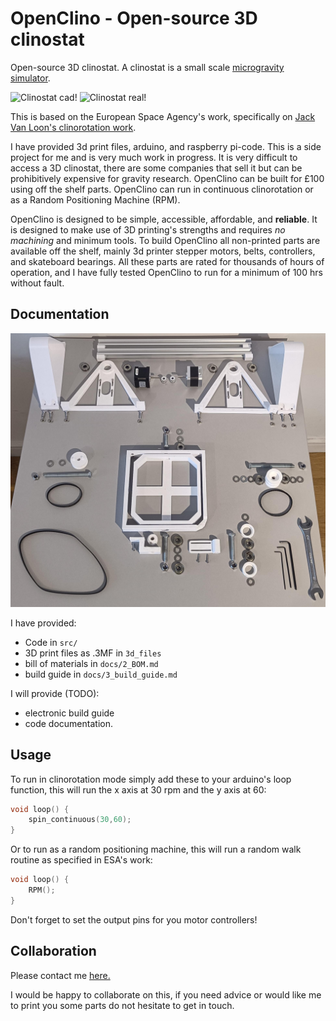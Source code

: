 # OpenClino - Open-source 3D clinostat

Open-source 3D clinostat. A clinostat is a small scale [microgravity simulator](https://en.wikipedia.org/wiki/Random_positioning_machine).

![Clinostat cad!](docs/images/openclino_cad.gif "cadModel")
![Clinostat real!](docs/images/openclino_real.gif "realBuilt")

This is based on the European Space Agency's work, specifically on [Jack Van Loon's clinorotation work](https://doi.org/10.3389/fpls.2019.01577).

I have provided 3d print files, arduino, and raspberry pi-code. This is a side project for me and is very much work in progress.
It is very difficult to access a 3D clinostat, there are some companies that sell it but can be prohibitively expensive for gravity research. OpenClino can be built for £100 using off the shelf parts. OpenClino can run in continuous clinorotation or as a Random Positioning Machine (RPM).

OpenClino is designed to be simple, accessible, affordable, and **reliable**. It is designed to make use of 3D printing's strengths and requires *no machining* and minimum tools. To build OpenClino all non-printed parts are available off the shelf, mainly 3d printer stepper motors, belts, controllers, and skateboard bearings. All these parts are rated for thousands of hours of operation, and I have fully tested OpenClino to run for a minimum of 100 hrs without fault.

## Documentation

![Clinostat build!](docs/images/build_guide/0_exploded_view.jpg "explodedView")


I have provided:
- Code in `src/`
- 3D print files as .3MF in `3d_files`
- bill of materials in `docs/2_BOM.md`
- build guide in `docs/3_build_guide.md`

I will provide (TODO):

- electronic build guide 
- code documentation.


## Usage

To run in clinorotation mode simply add these to your arduino's loop function, this will run the x axis at 30 rpm and the y axis at 60:

```cpp
void loop() {
    spin_continuous(30,60);
}
```

Or to run as a random positioning machine, this will run a random walk routine as specified in ESA's work:


```cpp
void loop() {
    RPM();
}
```

Don't forget to set the output pins for you motor controllers!

## Collaboration

Please contact me [here.](https://research-information.bris.ac.uk/en/persons/abdelwahab-kawafi)

I would be happy to collaborate on this, if you need advice or would like me to print you some parts do not hesitate to get in touch.
